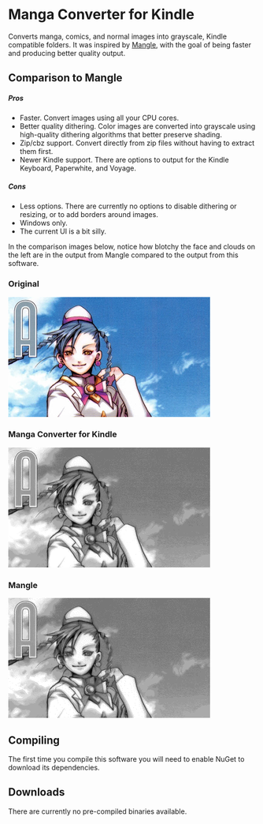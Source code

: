 Manga Converter for Kindle
==========================

Converts manga, comics, and normal images into grayscale, Kindle compatible folders. It was inspired by [Mangle](http://foosoft.net/projects/mangle/), with the goal of being faster and producing better quality output.

Comparison to Mangle
--------------------

##### Pros
 - Faster. Convert images using all your CPU cores.
 - Better quality dithering. Color images are converted into grayscale using high-quality dithering algorithms that better preserve shading.
 - Zip/cbz support. Convert directly from zip files without having to extract them first.
 - Newer Kindle support. There are options to output for the Kindle Keyboard, Paperwhite, and Voyage.

##### Cons
 - Less options. There are currently no options to disable dithering or resizing, or to add borders around images.
 - Windows only.
 - The current UI is a bit silly.

In the comparison images below, notice how blotchy the face and clouds on the left are in the output from Mangle compared to the output from this software.

### Original
![Original](Resources\original.png)

### Manga Converter for Kindle
![Manga Converter for Kindle](Resources\kic.png)

### Mangle
![Mangle](Resources\mangle.png)

Compiling
---------

The first time you compile this software you will need to enable NuGet to download its dependencies.

Downloads
---------

There are currently no pre-compiled binaries available.
